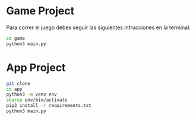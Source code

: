 # Game Project

Para correr el juego debes seguir las siguientes intrucciones en la terminal:

```sh
cd game
python3 main.py
``` 


# App Project

```sh
git clone
cd app
python3 -m venv env
source env/bin/activate
pip3 install -r requirements.txt
python3 main.py
``` 